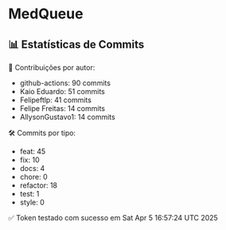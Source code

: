 # MedQueue
<!-- COMMIT_STATS_START -->
## 📊 Estatísticas de Commits

👤 Contribuições por autor:
- github-actions: 90 commits
- Kaio Eduardo: 51 commits
- Felipeftlp: 41 commits
- Felipe Freitas: 14 commits
- AllysonGustavo1: 14 commits

🛠️ Commits por tipo:
- feat: 45
- fix: 10
- docs: 4
- chore: 0
- refactor: 18
- test: 1
- style: 0
<!-- COMMIT_STATS_END -->
✅ Token testado com sucesso em Sat Apr  5 16:57:24 UTC 2025
